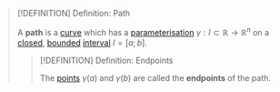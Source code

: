 >[!DEFINITION] Definition: Path
>
>A **path** is a [curve](../Curve.md) which has a [parameterisation](../../../../Analysis/Real%20Analysis/Multivariate%20Real%20Analysis/Parametric%20Curves/Parametric%20Curve.md) $\gamma: I \subset \mathbb{R} \to \mathbb{R}^n$ on a [closed](../../../../Set%20Theory/Ordering/Intervals.md), [bounded](../../../../Set%20Theory/Ordering/Bounds/Bounded%20Set.md) [interval](../../../../Set%20Theory/Ordering/Intervals.md) $I = [a;b]$.
>
>>[!DEFINITION] Definition: Endpoints
>>
>>The [points](../../Points%20and%20Vectors/Points%20in%20Geometry.md) $\gamma (a)$ and $\gamma (b)$ are called the **endpoints** of the path.
>>
>